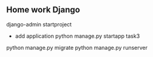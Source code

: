 ## Home work Django

django-admin startproject <project>

- add application
python manage.py startapp task3

python manage.py migrate
python manage.py runserver

